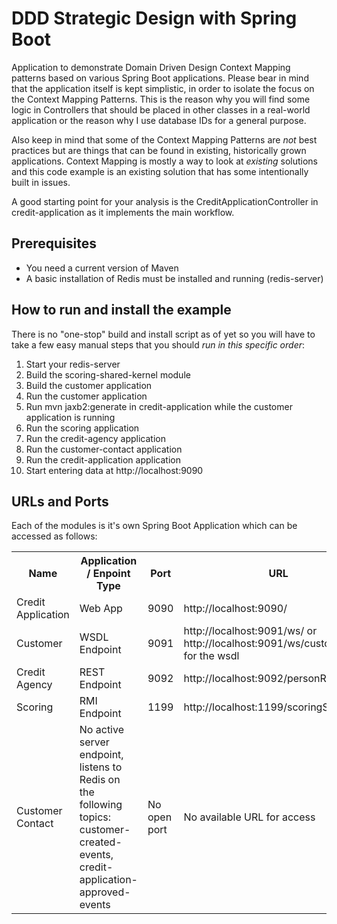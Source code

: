 # DDD Strategic Design with Spring Boot
Application to demonstrate Domain Driven Design Context Mapping patterns based on various Spring Boot applications.
Please bear in mind that the application itself is kept simplistic, in order to isolate the focus on the Context Mapping
Patterns. This is the reason why you will find some logic in Controllers that should be placed in other classes in a real-world
application or the reason why I use database IDs for a general purpose.

Also keep in mind that some of the Context Mapping Patterns are _not_ best practices but are things that can be found in existing, historically grown applications. Context Mapping is mostly a way to look at _existing_ solutions and this code example is an existing solution that has some intentionally built in issues.

A good starting point for your analysis is the CreditApplicationController in credit-application as it implements the
main workflow.


## Prerequisites
- You need a current version of Maven
- A basic installation of Redis must be installed and running (redis-server)

## How to run and install the example

There is no "one-stop" build and install script as of yet so you will have to take a few easy manual steps that you should
*run in this specific order*:

1. Start your redis-server
2. Build the scoring-shared-kernel module
3. Build the customer application
4. Run the customer application
5. Run mvn jaxb2:generate in credit-application while the customer application is running
6. Run the scoring application
7. Run the credit-agency application
8. Run the customer-contact application
9. Run the credit-application application
10. Start entering data at http://localhost:9090

## URLs and Ports
Each of the modules is it's own Spring Boot Application which can be accessed as follows:

<table>
    <tr>
        <th>Name</th>
        <th>Application / Enpoint Type</th>
        <th>Port</th>
        <th>URL</th>
    </tr>
    <tr>
        <td>Credit Application</td>
        <td>Web App</td>
        <td>9090</td>
        <td>http://localhost:9090/</td>
    </tr>
    <tr>
        <td>Customer</td>
        <td>WSDL Endpoint</td>
        <td>9091</td>
        <td>http://localhost:9091/ws/ or http://localhost:9091/ws/customer.wsdl for the wsdl</td>
    </tr>
    <tr>
        <td>Credit Agency</td>
        <td>REST Endpoint</td>
        <td>9092</td>
        <td>http://localhost:9092/personRating</td>
    </tr>
    <tr>
        <td>Scoring</td>
        <td>RMI Endpoint</td>
        <td>1199</td>
        <td>http://localhost:1199/scoringService</td>
    </tr>
    <tr>
        <td>Customer Contact</td>
        <td>No active server endpoint, listens to Redis on the following topics: customer-created-events, credit-application-approved-events</td>
        <td>No open port</td>
        <td>No available URL for access</td>
    </tr>
</table>
